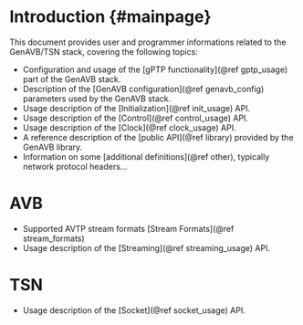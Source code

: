 Introduction	{#mainpage}
============

This document provides user and programmer informations related to the GenAVB/TSN stack, covering the following topics:

* Configuration and usage of the [gPTP functionality](@ref gptp_usage) part of the GenAVB stack.
* Description of the [GenAVB configuration](@ref genavb_config) parameters used by the GenAVB stack.
* Usage description of the [Initialization](@ref init_usage) API.
* Usage description of the [Control](@ref control_usage) API.
* Usage description of the [Clock](@ref clock_usage) API.
* A reference description of the [public API](@ref library) provided by the GenAVB library.
* Information on some [additional definitions](@ref other), typically network protocol headers...

# AVB
* Supported AVTP stream formats [Stream Formats](@ref stream_formats)
* Usage description of the [Streaming](@ref streaming_usage) API.

# TSN
* Usage description of the [Socket](@ref socket_usage) API.
